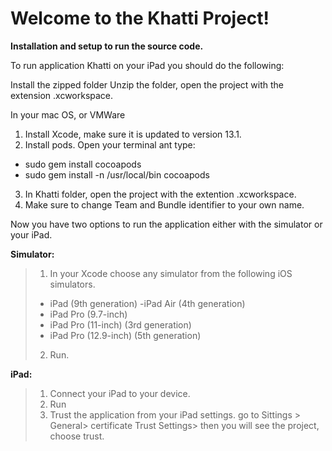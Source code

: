 # Welcome to the Khatti Project!

**Installation and setup to run the source code.**

To run application Khatti on your iPad you should do the following:

Install the zipped folder 
Unzip the folder, open the project with the extension .xcworkspace.

In your mac OS, or VMWare
1. Install Xcode, make sure it is updated to version 13.1.
2. Install pods.
Open your terminal ant type:
- sudo gem install cocoapods
- sudo gem install -n /usr/local/bin cocoapods
3. In Khatti folder, open the project with the
extention .xcworkspace.
4. Make sure to change Team and Bundle identifier to your
own name.

Now you have two options to run the application either with
the simulator or your iPad.

**Simulator:**
> 1. In your Xcode choose any simulator from the following
> iOS simulators.
> - iPad (9th generation)
> -iPad Air (4th generation)
> - iPad Pro (9.7-inch)
> - iPad Pro (11-inch) (3rd generation)
> - iPad Pro (12.9-inch) (5th generation)
> 2. Run.

**iPad:**
> 1. Connect your iPad to your device.
> 2. Run
> 3. Trust the application from your iPad settings.
> go to Sittings > General> certificate Trust Settings> then
> you will see the project, choose trust.
